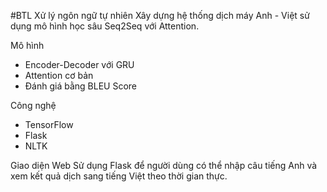 #BTL Xử lý ngôn ngữ tự nhiên
Xây dựng hệ thống dịch máy Anh - Việt sử dụng mô hình học sâu Seq2Seq với Attention.

Mô hình
- Encoder-Decoder với GRU
- Attention cơ bản
- Đánh giá bằng BLEU Score

Công nghệ
- TensorFlow
- Flask
- NLTK

Giao diện Web
Sử dụng Flask để người dùng có thể nhập câu tiếng Anh và xem kết quả dịch sang tiếng Việt theo thời gian thực.


